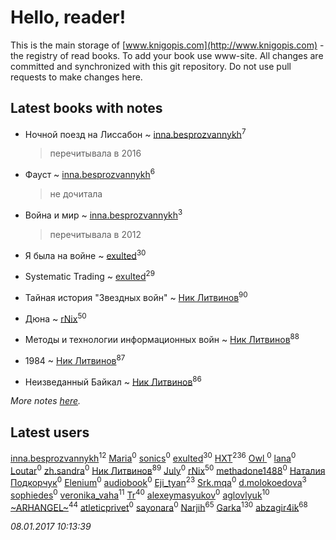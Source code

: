 # Hello, reader!
This is the main storage of [www.knigopis.com](http://www.knigopis.com) - the registry of read books.
To add your book use www-site. All changes are committed and synchronized with this git repository.
Do not use pull requests to make changes here.


## Latest books with notes
* Ночной поезд на Лиссабон ~ [inna.besprozvannykh](users/733/73323849-yandex)<sup>7</sup>
    > перечитывала в 2016

* Фауст ~ [inna.besprozvannykh](users/733/73323849-yandex)<sup>6</sup>
    > не дочитала

* Война и мир ~ [inna.besprozvannykh](users/733/73323849-yandex)<sup>3</sup>
    > перечитывала в 2012

* Я была на войне ~ [exulted](users/100/100599204551896265722-google)<sup>30</sup>

* Systematic Trading ~ [exulted](users/100/100599204551896265722-google)<sup>29</sup>

* Тайная история "Звездных войн" ~ [Ник Литвинов](users/241/241974816-vkontakte)<sup>90</sup>

* Дюна ~ [rNix](users/115/115622071-twitter)<sup>50</sup>

* Методы и технологии информационных войн ~ [Ник Литвинов](users/241/241974816-vkontakte)<sup>88</sup>

* 1984 ~ [Ник Литвинов](users/241/241974816-vkontakte)<sup>87</sup>

* Неизведанный Байкал ~ [Ник Литвинов](users/241/241974816-vkontakte)<sup>86</sup>


_More notes [here](latest_books_with_notes.md)._


## Latest users
[inna.besprozvannykh](users/733/73323849-yandex)<sup>12</sup> 
[Maria](users/698/698159696990609-facebook)<sup>0</sup> 
[sonics](users/588/5880221-vkontakte)<sup>0</sup> 
[exulted](users/100/100599204551896265722-google)<sup>30</sup> 
[HXT](users/100/100002563462782-facebook)<sup>236</sup> 
[Owl ](users/112/112882224865387708202-google)<sup>0</sup> 
[lana](users/148/1486179434745329-facebook)<sup>0</sup> 
[Loutar](users/110/110570059376798782385-google)<sup>0</sup> 
[zh.sandra](users/139/139500216-vkontakte)<sup>0</sup> 
[Ник Литвинов](users/241/241974816-vkontakte)<sup>89</sup> 
[July](users/718/71860652-vkontakte)<sup>0</sup> 
[rNix](users/115/115622071-twitter)<sup>50</sup> 
[methadone1488](users/298/29872825-vkontakte)<sup>0</sup> 
[Наталия Подкорчук](users/113/11351324622008775173-mailru)<sup>0</sup> 
[Elenium](users/401/4010120070146719222-mailru)<sup>0</sup> 
[audiobook](users/105/105085389727031650221-google)<sup>0</sup> 
[Eji_tyan](users/235/2352103981-twitter)<sup>23</sup> 
[Srk.mqa](users/114/114601129347390867268-google)<sup>0</sup> 
[d.molokoedova](users/152/152183909-vkontakte)<sup>3</sup> 
[sophiedes](users/388/388431793-vkontakte)<sup>0</sup> 
[veronika_vaha](users/876/87639392-vkontakte)<sup>11</sup> 
[Tr](users/122/12282474-vkontakte)<sup>40</sup> 
[alexeymasyukov](users/297/297276114-vkontakte)<sup>0</sup> 
[aglovlyuk](users/113/113033184709492089410-google)<sup>10</sup> 
[~ARHANGEL~](users/642/64251996-vkontakte)<sup>44</sup> 
[atleticprivet](users/161/161139427-vkontakte)<sup>0</sup> 
[sayonara](users/389/389308925-vkontakte)<sup>0</sup> 
[Narjih](users/101/101033677091232972633-google)<sup>65</sup> 
[Garka](users/115/115753719718250012620-google)<sup>130</sup> 
[abzagir4ik](users/362/3621623-vkontakte)<sup>68</sup> 


_08.01.2017 10:13:39_
